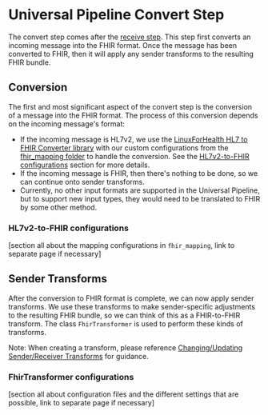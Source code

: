 # Universal Pipeline Convert Step
The convert step comes after the [receive step](receive.md). This step first converts an incoming message into the FHIR format. Once the message has been converted to FHIR, then it will apply any sender transforms to the resulting FHIR bundle.

## Conversion
The first and most significant aspect of the convert step is the conversion of a message into the FHIR format. The process of this conversion depends on the incoming message's format:

- If the incoming message is HL7v2, we use the [LinuxForHealth HL7 to FHIR Converter library](https://github.com/LinuxForHealth/hl7v2-fhir-converter#linuxforhealth-hl7-to-fhir-converter) with our custom configurations from the [fhir_mapping folder](https://github.com/CDCgov/prime-reportstream/tree/master/prime-router/metadata/fhir_mapping/hl7) to handle the conversion. See the [HL7v2-to-FHIR configurations](#HL7v2-to-FHIR-configurations) section for more details.
- If the incoming message is FHIR, then there's nothing to be done, so we can continue onto sender transforms.
- Currently, no other input formats are supported in the Universal Pipeline, but to support new input types, they would need to be translated to FHIR by some other method.

### HL7v2-to-FHIR configurations
[section all about the mapping configurations in `fhir_mapping`, link to separate page if necessary]

## Sender Transforms
After the conversion to FHIR format is complete, we can now apply sender transforms. We use these transforms to make sender-specific adjustments to the resulting FHIR bundle, so we can think of this as a FHIR-to-FHIR transform. The class `FhirTransformer` is used to perform these kinds of transforms.

Note: When creating a transform, please reference [Changing/Updating Sender/Receiver Transforms](../getting-started/standard-operating-procedures/changing-transforms.md) for guidance.

### FhirTransformer configurations
[section all about configuration files and the different settings that are possible, link to separate page if necessary]
